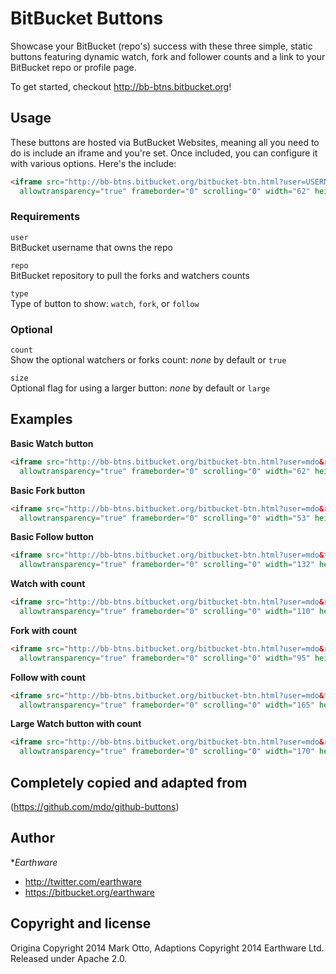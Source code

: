 # BitBucket Buttons

Showcase your BitBucket (repo's) success with these three simple, static buttons featuring dynamic watch, fork and follower counts and a link to your BitBucket repo or profile page.

To get started, checkout <http://bb-btns.bitbucket.org>!


## Usage

These buttons are hosted via ButBucket Websites, meaning all you need to do is include an iframe and you're set. Once included, you can configure it with various options. Here's the include:

``` html
<iframe src="http://bb-btns.bitbucket.org/bitbucket-btn.html?user=USERNAME&repo=REPONAME&type=BUTTONTYPE"
  allowtransparency="true" frameborder="0" scrolling="0" width="62" height="20"></iframe>
```

### Requirements

`user`<br>
BitBucket username that owns the repo

`repo`<br>
BitBucket repository to pull the forks and watchers counts

`type`<br>
Type of button to show: `watch`, `fork`, or `follow`

### Optional

`count`<br>
Show the optional watchers or forks count: *none* by default or `true`

`size`<br>
Optional flag for using a larger button: *none* by default or `large`



## Examples

**Basic Watch button**

``` html
<iframe src="http://bb-btns.bitbucket.org/bitbucket-btn.html?user=mdo&repo=bb-btns.bitbucket.org&type=watch"
  allowtransparency="true" frameborder="0" scrolling="0" width="62" height="20"></iframe>
```

**Basic Fork button**

``` html
<iframe src="http://bb-btns.bitbucket.org/bitbucket-btn.html?user=mdo&repo=bb-btns.bitbucket.org&type=fork"
  allowtransparency="true" frameborder="0" scrolling="0" width="53" height="20"></iframe>
```

**Basic Follow button**

``` html
<iframe src="http://bb-btns.bitbucket.org/bitbucket-btn.html?user=mdo&type=follow"
  allowtransparency="true" frameborder="0" scrolling="0" width="132" height="20"></iframe>
```

**Watch with count**

``` html
<iframe src="http://bb-btns.bitbucket.org/bitbucket-btn.html?user=mdo&repo=bb-btns.bitbucket.org&type=watch&count=true"
  allowtransparency="true" frameborder="0" scrolling="0" width="110" height="20"></iframe>
```

**Fork with count**

``` html
<iframe src="http://bb-btns.bitbucket.org/bitbucket-btn.html?user=mdo&repo=bb-btns.bitbucket.org&type=fork&count=true"
  allowtransparency="true" frameborder="0" scrolling="0" width="95" height="20"></iframe>
```

**Follow with count**

``` html
<iframe src="http://bb-btns.bitbucket.org/bitbucket-btn.html?user=mdo&type=follow&count=true"
  allowtransparency="true" frameborder="0" scrolling="0" width="165" height="20"></iframe>
```

**Large Watch button with count**

``` html
<iframe src="http://bb-btns.bitbucket.org/bitbucket-btn.html?user=mdo&repo=bb-btns.bitbucket.org&type=watch&count=true&size=large"
  allowtransparency="true" frameborder="0" scrolling="0" width="170" height="30"></iframe>
```


## Completely copied and adapted from

(https://github.com/mdo/github-buttons)



## Author

**Earthware*

+ http://twitter.com/earthware
+ https://bitbucket.org/earthware



## Copyright and license

Origina Copyright 2014 Mark Otto, Adaptions Copyright 2014 Earthware Ltd. Released under Apache 2.0.
